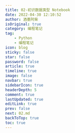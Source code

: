 ```yaml
---
title: 02-初识数据类型 Notebook
date: 2022-04-30 12:10:52
author: 酒墨阿柴
isOriginal: true
category: 编程笔记
tag:
    - Python
    - 编程笔记
icon: blog
sticky: false
star: false
password: false
article: true
timeline: true
image: false
navbar: true
sidebarIcon: true
headerDepth: 5
comment: true
lastUpdated: true
editLink: true
prev: false
next: 02.md
backToTop: true
toc: true
---
```


